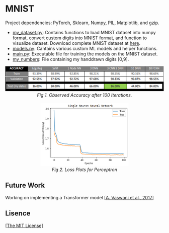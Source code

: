 <h1>MNIST</h1>
<p>Project dependencies: PyTorch, Sklearn, Numpy, PIL, Matplotlib, and gzip.</p>
<ul>
    <li><a href="https://github.com/AgamChopra/MNIST/blob/main/my_dataset.py">my_dataset.py</a>: Contains functions to load MNIST dataset into numpy format, convert custom digits into MNIST
        format, and function to visualize dataset.
        Download complete MNIST dataset at <a href="http://yann.lecun.com/exdb/mnist/" target="blank">here</a>.
    <li><a href="https://github.com/AgamChopra/MNIST/blob/main/models.py">models.py</a>: Cantains various custom ML models and helper functions.
    <li><a href="https://github.com/AgamChopra/MNIST/blob/main/main.py">main.py</a>: Executable file for training the models on the MNIST dataset.
    <li><a href="https://github.com/AgamChopra/MNIST/tree/main/my_numbers">my_numbers</a>: File containing my handdrawn digits [0,9].
</ul>
<p align="center">
    <img width="550" height="80" src="https://github.com/AgamChopra/MNIST/blob/main/misc_imgs/stats.PNG?raw=true">
    <br><i>Fig 1. Observed Accuracy after 100 Iterations.</i><br><br>
    <img width="280" height="200"
        src="https://github.com/AgamChopra/MNIST/blob/main/misc_imgs/NN_1_neuron.png?raw=true">
    <br><i>Fig 2. Loss Plots for Perceptron</i><br>
</p>

<h2>Future Work</h2>
<p>Working on implementing a Transformer model <a href="https://arxiv.org/pdf/1706.03762.pdf" target="blank">[A. Vaswani
        et al., 2017]</a></p>
<h2>Lisence</h2>
<p><a href="https://raw.githubusercontent.com/AgamChopra/MNIST/main/LICENSE?token=AFTUZ6KEH5IE4L4ZIZCCUF3BYTS6C" target="blank">[The MIT License]</a></p>
